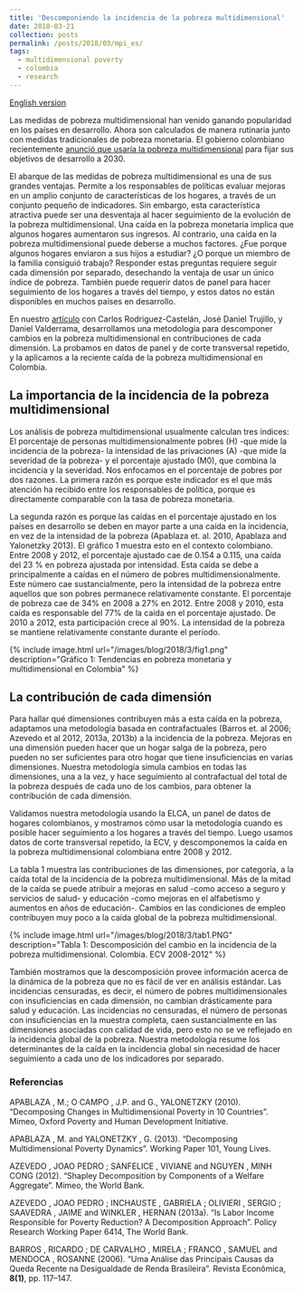 ```yaml
---
title: 'Descomponiendo la incidencia de la pobreza multidimensional'
date: 2018-03-21
collection: posts
permalink: /posts/2018/03/mpi_es/
tags:
  - multidimensional poverty
  - colombia
  - research  
---
```


[English version](/posts/2018/03/mpi)

Las medidas de pobreza multidimensional han venido ganando popularidad en los países en desarrollo. Ahora son calculados de manera rutinaria junto con medidas tradicionales de pobreza monetaria. El gobierno colombiano recientemente [anunció que usaría la pobreza multidimensional](https://www.elespectador.com/economia/las-16-apuestas-del-gobierno-para-el-desarrollo-sostenible-articulo-744808) para fijar sus objetivos de desarrollo a 2030.

El abarque de las medidas de pobreza multidimensional es una de sus grandes ventajas. Permite a los responsables de políticas evaluar mejoras en un amplio conjunto de características de los hogares, a través de un conjunto pequeño de indicadores. Sin embargo, esta característica atractiva puede ser una desventaja al hacer seguimiento de la evolución de la pobreza multidimensional. Una caída en la pobreza monetaria implica que algunos hogares aumentaron sus ingresos. Al contrario, una caída en la pobreza multidimensional puede deberse a muchos factores. ¿Fue porque algunos hogares enviaron a sus hijos a estudiar? ¿O porque un miembro de la familia consiguió trabajo? Responder estas preguntas requiere seguir cada dimensión por separado, desechando la ventaja de usar un único índice de pobreza. También puede requerir datos de panel para hacer seguimiento de los hogares a través del tiempo, y estos datos no están disponibles en muchos países en desarrollo.

En nuestro [artículo](http://www.jorgeperezperez.com/files/Jorge_Perez_MPI.pdf) con Carlos Rodriguez-Castelán, José Daniel Trujillo, y Daniel Valderrama, desarrollamos una metodología para descomponer cambios en la pobreza multidimensional en contribuciones de cada dimensión. La probamos en datos de panel y de corte transversal repetido, y la aplicamos a la reciente caída de la pobreza multidimensional en Colombia. 

## La importancia de la incidencia de la pobreza multidimensional

Los análisis de pobreza multidimensional usualmente calculan tres índices: El porcentaje de personas multidimensionalmente pobres (H) -que mide la incidencia de la pobreza- la intensidad de las privaciones (A) -que mide la severidad de la pobreza- y el porcentaje ajustado (M0), que combina la incidencia y la severidad. Nos enfocamos en el porcentaje de pobres por dos razones. La primera razón es porque este indicador es el que más atención ha recibido entre los responsables de política, porque es directamente comparable con la tasa de pobreza monetaria.

La segunda razón es porque las caídas en el porcentaje ajustado en los países en desarrollo se deben en mayor parte a una caída en la incidencia, en vez de la intensidad de la pobreza (Apablaza et. al. 2010, Apablaza and Yalonetzky 2013). El gráfico 1 muestra esto en el contexto colombiano. Entre 2008 y 2012, el porcentaje ajustado cae de 0.154 a 0.115, una caída del 23 % en pobreza ajustada por intensidad. Esta caída se debe a principalmente a caídas en el número de pobres multidimensionalmente. Este número cae sustancialmente, pero la intensidad de la pobreza entre aquellos que son pobres permanece relativamente constante. El porcentaje de pobreza cae de 34% en 2008 a 27% en 2012. Entre 2008 y 2010, esta caída es responsable del 77% de la caída en el porcentaje ajustado. De 2010 a 2012, esta participación crece al 90%. La intensidad de la pobreza se mantiene relativamente constante durante el período.

{% include image.html url="/images/blog/2018/3/fig1.png" description="Gráfico 1: Tendencias en pobreza monetaria y multidimensional en Colombia" %}


## La contribución de cada dimensión

Para hallar qué dimensiones contribuyen más a esta caída en la pobreza, adaptamos una metodología basada en contrafactuales (Barros et. al 2006; Azevedo et al 2012, 2013a, 2013b) a la incidencia de la pobreza. Mejoras en una dimensión pueden hacer que un hogar salga de la pobreza, pero pueden no ser suficientes para otro hogar que tiene insuficiencias en varias dimensiones. Nuestra metodología simula cambios en todas las dimensiones, una a la vez, y hace seguimiento al contrafactual del total de la pobreza después de cada uno de los cambios, para obtener la contribución de cada dimensión.

Validamos nuestra metodología usando la ELCA, un panel de datos de hogares colombianos, y mostramos cómo usar la metodología cuando es posible hacer seguimiento a los hogares a través del tiempo. Luego usamos datos de corte transversal repetido, la ECV, y descomponemos la caída en la pobreza multidimensional colombiana entre 2008 y 2012.

La tabla 1 muestra las contribuciones de las dimensiones, por categoría, a la caída total de la incidencia de la pobreza multidimensional. Más de la mitad de la caída se puede atribuir a mejoras en salud -como acceso a seguro y servicios de salud- y educación -como mejoras en el alfabetismo y aumentos en años de educación-. Cambios en las condiciones de empleo contribuyen muy poco a la caída global de la pobreza multidimensional.

{% include image.html url="/images/blog/2018/3/tab1.PNG" description="Tabla 1: Descomposición del cambio en la incidencia de la pobreza multidimensional. Colombia. ECV 2008-2012" %}

También mostramos que la descomposición provee información acerca de la dinámica de la pobreza que no es fácil de ver en análisis estándar. Las incidencias censuradas, es decir, el número de pobres multidimensionales con insuficiencias en cada dimensión, no cambian drásticamente para salud y educación. Las incidencias no censuradas, el número de personas con insuficiencias en la muestra completa, caen sustancialmente en las dimensiones asociadas con calidad de vida, pero esto no se ve reflejado en la incidencia global de la pobreza. Nuestra metodología resume los determinantes de la caída en la incidencia global sin necesidad de hacer seguimiento a cada uno de los indicadores por separado.

### Referencias

APABLAZA , M.; O CAMPO , J.P. and G., YALONETZKY (2010). “Decomposing Changes in Multidimensional Poverty in 10 Countries”. Mimeo, Oxford Poverty and Human Development Initiative.

APABLAZA , M. and YALONETZKY , G. (2013). “Decomposing Multidimensional Poverty Dynamics”. Working Paper 101, Young Lives.

AZEVEDO , JOAO PEDRO ; SANFELICE , VIVIANE and NGUYEN , MINH CONG (2012). “Shapley Decomposition by Components of a Welfare Aggregate”. Mimeo, the World Bank.

AZEVEDO , JOAO PEDRO ; INCHAUSTE , GABRIELA ; OLIVIERI , SERGIO ; SAAVEDRA , JAIME and WINKLER , HERNAN (2013a). “Is Labor Income Responsible for Poverty Reduction? A Decomposition Approach”. Policy Research Working Paper 6414, The World Bank.

BARROS , RICARDO ; DE CARVALHO , MIRELA ; FRANCO , SAMUEL and MENDOCA , ROSANNE (2006). “Uma Análise das Principais Causas da Queda Recente na Desigualdade de Renda Brasileira”. Revista Econômica, **8(1)**, pp. 117–147.


